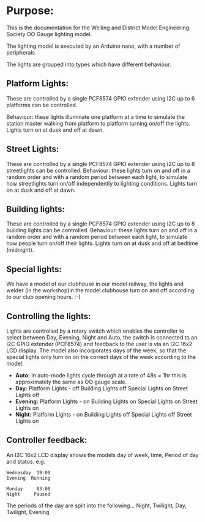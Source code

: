 Purpose:
========
This is the documentation for the Welling and District Model Engineering Society OO Gauge lighting model.

The lighting model is executed by an Arduino nano, with a number of peripherals

The lights are grouped into types which have different behaviour.

Platform Lights:
---------------
These are controlled by a single PCF8574 GPIO extender using I2C up to 6 platforms can be controlled.

Behaviour: 
these lights illuminate one platform at a time to simulate the station master walking from platform to platform turning on/off the lights. Lights turn on at dusk and off at dawn.

Street Lights:
--------------
These are controlled by a single PCF8574 GPIO extender using I2C up to 8 streetlights can be controlled.
Behaviour:
these lights turn on and off in a random order and with a random period between each light, to simulate how streetlights turn on/off independently to lighting conditions. Lights turn on at dusk and off at dawn.

Building lights:
---------------
These are controlled by a single PCF8574 GPIO extender using I2C up to 8 building lights can be controlled.
Behaviour: 
these lights turn on and off in a random order and with a random period between each light, to simulate how people turn on/off their lights. Lights turn on at dusk and off at bedtime (midnight).

Special lights:
--------------
We have a model of our  clubhouse in our model railway, the lights and welder (in the workshop)in the model clubhouse turn on and off according to our club opening hours. :-)


Controlling the lights:
-----------------------
Lights are controlled by a rotary switch which enables the controller to select between Day, Evening, Night and Auto, the switch is connected to an I2C GPIO extender (PCF8574) and feedback to the user is via an I2C 16x2 LCD display.
The model also incorporates days of the week, so that the special lights only  turn on on the correct days of the week according to the model.

- **Auto:**
In auto-mode lights cycle through at a rate of 48s = 1hr this is approximately the same as OO gauge scale. 
- **Day:**
Platform Lights - off
Building Lights off
Special Lights on
Street Lights off
- **Evening:**
Platform Lights - on
Building Lights on
Special Lights on
Street Lights on
- **Night:**
Platform Lights - on
Building Lights off
Special Lights off
Street Lights on



Controller feedback:
-------------------
An I2C 16x2 LCD display shows the models day of week, time, Period of day and status.
e.g.

    Wednesday  19:00
    Evening  Running

    Monday     03:00
    Night     Paused

The periods of the day are split into the following...
Night, Twilight, Day, Twilight, Evening
